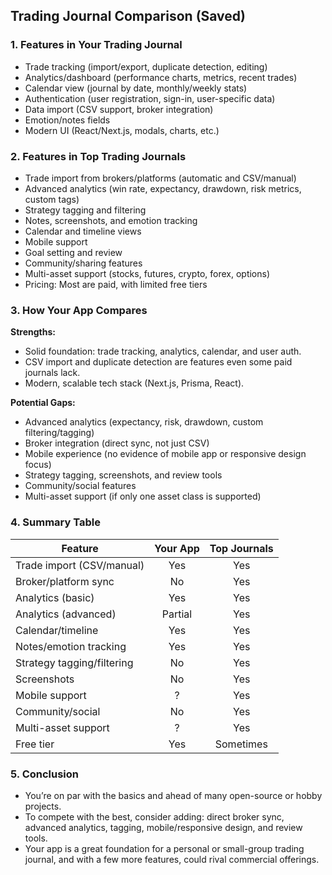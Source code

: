 

## Trading Journal Comparison (Saved)

### 1. Features in Your Trading Journal
- Trade tracking (import/export, duplicate detection, editing)
- Analytics/dashboard (performance charts, metrics, recent trades)
- Calendar view (journal by date, monthly/weekly stats)
- Authentication (user registration, sign-in, user-specific data)
- Data import (CSV support, broker integration)
- Emotion/notes fields
- Modern UI (React/Next.js, modals, charts, etc.)

### 2. Features in Top Trading Journals
- Trade import from brokers/platforms (automatic and CSV/manual)
- Advanced analytics (win rate, expectancy, drawdown, risk metrics, custom tags)
- Strategy tagging and filtering
- Notes, screenshots, and emotion tracking
- Calendar and timeline views
- Mobile support
- Goal setting and review
- Community/sharing features
- Multi-asset support (stocks, futures, crypto, forex, options)
- Pricing: Most are paid, with limited free tiers

### 3. How Your App Compares
**Strengths:**
- Solid foundation: trade tracking, analytics, calendar, and user auth.
- CSV import and duplicate detection are features even some paid journals lack.
- Modern, scalable tech stack (Next.js, Prisma, React).

**Potential Gaps:**
- Advanced analytics (expectancy, risk, drawdown, custom filtering/tagging)
- Broker integration (direct sync, not just CSV)
- Mobile experience (no evidence of mobile app or responsive design focus)
- Strategy tagging, screenshots, and review tools
- Community/social features
- Multi-asset support (if only one asset class is supported)

### 4. Summary Table

| Feature                        | Your App | Top Journals |
|------------------------------- |:--------:|:------------:|
| Trade import (CSV/manual)      |   Yes    |     Yes      |
| Broker/platform sync           |   No     |     Yes      |
| Analytics (basic)              |   Yes    |     Yes      |
| Analytics (advanced)           | Partial  |     Yes      |
| Calendar/timeline              |   Yes    |     Yes      |
| Notes/emotion tracking         |   Yes    |     Yes      |
| Strategy tagging/filtering     |   No     |     Yes      |
| Screenshots                    |   No     |     Yes      |
| Mobile support                 |   ?      |     Yes      |
| Community/social               |   No     |     Yes      |
| Multi-asset support            |   ?      |     Yes      |
| Free tier                      |   Yes    |  Sometimes   |

### 5. Conclusion
- You’re on par with the basics and ahead of many open-source or hobby projects.
- To compete with the best, consider adding: direct broker sync, advanced analytics, tagging, mobile/responsive design, and review tools.
- Your app is a great foundation for a personal or small-group trading journal, and with a few more features, could rival commercial offerings.

